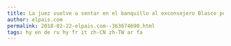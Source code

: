 ```yaml
---
title: La juez vuelve a sentar en el banquillo al exconsejero Blasco por saquear la cooperación
author: elpais.com
permalink: 2018-02-22-elpais.com--363674690.html
tags: hy en de ru hy fr it zh-CN zh-TW ar fa
---
```


